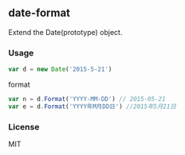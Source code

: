 
date-format
------


Extend the Date(prototype) object.

### Usage

```js
var d = new Date('2015-5-21')
```

format

```js
var n = d.Format('YYYY-MM-DD') // 2015-05-21
var e = d.Format('YYYY年M月DD日') //2015年5月21日
```

### License

MIT
